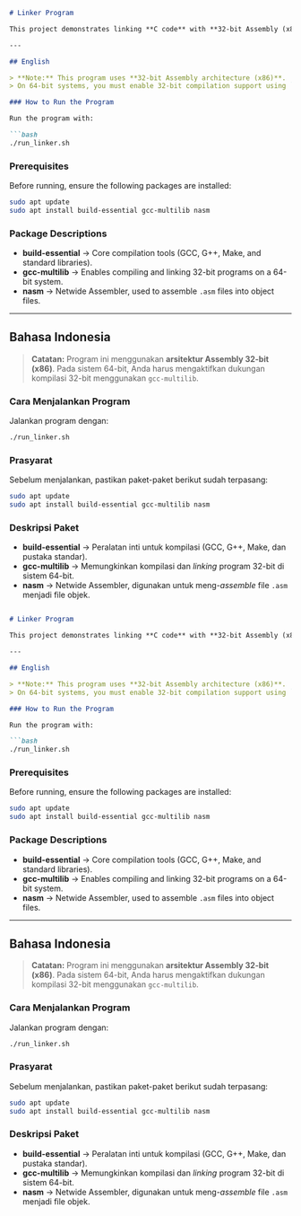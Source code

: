 ````markdown
# Linker Program

This project demonstrates linking **C code** with **32-bit Assembly (x86)** using **NASM** and **GCC**.

---

## English

> **Note:** This program uses **32-bit Assembly architecture (x86)**.  
> On 64-bit systems, you must enable 32-bit compilation support using `gcc-multilib`.

### How to Run the Program

Run the program with:

```bash
./run_linker.sh
````

### Prerequisites

Before running, ensure the following packages are installed:

```bash
sudo apt update
sudo apt install build-essential gcc-multilib nasm
```

### Package Descriptions

* **build-essential** → Core compilation tools (GCC, G++, Make, and standard libraries).
* **gcc-multilib** → Enables compiling and linking 32-bit programs on a 64-bit system.
* **nasm** → Netwide Assembler, used to assemble `.asm` files into object files.

---

## Bahasa Indonesia

> **Catatan:** Program ini menggunakan **arsitektur Assembly 32-bit (x86)**.
> Pada sistem 64-bit, Anda harus mengaktifkan dukungan kompilasi 32-bit menggunakan `gcc-multilib`.

### Cara Menjalankan Program

Jalankan program dengan:

```bash
./run_linker.sh
```

### Prasyarat

Sebelum menjalankan, pastikan paket-paket berikut sudah terpasang:

```bash
sudo apt update
sudo apt install build-essential gcc-multilib nasm
```

### Deskripsi Paket

* **build-essential** → Peralatan inti untuk kompilasi (GCC, G++, Make, dan pustaka standar).
* **gcc-multilib** → Memungkinkan kompilasi dan *linking* program 32-bit di sistem 64-bit.
* **nasm** → Netwide Assembler, digunakan untuk meng-*assemble* file `.asm` menjadi file objek.

```
```
````markdown
# Linker Program

This project demonstrates linking **C code** with **32-bit Assembly (x86)** using **NASM** and **GCC**.

---

## English

> **Note:** This program uses **32-bit Assembly architecture (x86)**.  
> On 64-bit systems, you must enable 32-bit compilation support using `gcc-multilib`.

### How to Run the Program

Run the program with:

```bash
./run_linker.sh
````

### Prerequisites

Before running, ensure the following packages are installed:

```bash
sudo apt update
sudo apt install build-essential gcc-multilib nasm
```

### Package Descriptions

* **build-essential** → Core compilation tools (GCC, G++, Make, and standard libraries).
* **gcc-multilib** → Enables compiling and linking 32-bit programs on a 64-bit system.
* **nasm** → Netwide Assembler, used to assemble `.asm` files into object files.

---

## Bahasa Indonesia

> **Catatan:** Program ini menggunakan **arsitektur Assembly 32-bit (x86)**.
> Pada sistem 64-bit, Anda harus mengaktifkan dukungan kompilasi 32-bit menggunakan `gcc-multilib`.

### Cara Menjalankan Program

Jalankan program dengan:

```bash
./run_linker.sh
```

### Prasyarat

Sebelum menjalankan, pastikan paket-paket berikut sudah terpasang:

```bash
sudo apt update
sudo apt install build-essential gcc-multilib nasm
```

### Deskripsi Paket

* **build-essential** → Peralatan inti untuk kompilasi (GCC, G++, Make, dan pustaka standar).
* **gcc-multilib** → Memungkinkan kompilasi dan *linking* program 32-bit di sistem 64-bit.
* **nasm** → Netwide Assembler, digunakan untuk meng-*assemble* file `.asm` menjadi file objek.

```
```
